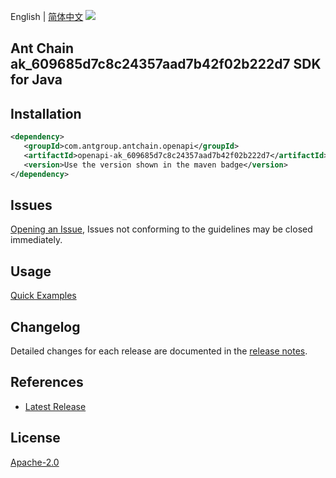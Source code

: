 English | [简体中文](README-CN.md)
![](https://aliyunsdk-pages.alicdn.com/icons/AlibabaCloud.svg)

## Ant Chain ak_609685d7c8c24357aad7b42f02b222d7 SDK for Java

## Installation

```xml
<dependency>
   <groupId>com.antgroup.antchain.openapi</groupId>
   <artifactId>openapi-ak_609685d7c8c24357aad7b42f02b222d7</artifactId>
   <version>Use the version shown in the maven badge</version>
</dependency>
```

## Issues
[Opening an Issue](https://github.com/alipay/antchain-openapi-prod-sdk/issues/new), Issues not conforming to the guidelines may be closed immediately.

## Usage
[Quick Examples](https://github.com/alipay/antchain-openapi-prod-sdk/blob/master/docs/0-Examples-EN.md#quick-examples)

## Changelog
Detailed changes for each release are documented in the [release notes](./ChangeLog.txt).

## References
* [Latest Release](https://github.com/alipay/antchain-openapi-prod-sdk/)

## License
[Apache-2.0](http://www.apache.org/licenses/LICENSE-2.0)
